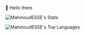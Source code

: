 👋 Hello there

![MahmoudESSE's Stats](https://github-readme-stats.vercel.app/api?username=MahmoudESSE&bg_color=1e1e2e&text_color=cdd6f4&icon_color=cba6f7&title_color=94e2d5)

![MahmoudESSE's Top Languages](https://github-readme-stats.vercel.app/api/top-langs/?username=MahmoudESSE&bg_color=1e1e2e&text_color=cdd6f4&icon_color=cba6f7&title_color=94e2d5)
